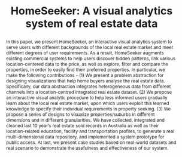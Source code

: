 ---
title: "HomeSeeker: A visual analytics system of real estate data"
authors:
- Mingzhao Li
- admin
- Timos Sellis
- Shi Yan
- Rui Zhang

publication_types: ["1"]
publication: In *Journal of Visual Languages & Computing*
publication_short: In *Journal of Visual Languages & Computing (2018)*
publishDate: "2018-04-19"

abstract: In this paper, we present HomeSeeker, an interactive visual analytics system to serve users with different backgrounds of the local real estate market and meet different degrees of user requirements. As a result, HomeSeeker augments existing commercial systems to help users discover hidden patterns, link various location-centered data to the price, as well as explore, filter and compare the properties, in order to easily find their preferred properties. In particular, we make the following contributions - (1) We present a problem abstraction for designing visualizations that help home buyers analyse the real estate data. Specifically, our data abstraction integrates heterogeneous data from different channels into a location-centred integrated real estate dataset. (2) We propose an interactive visual analytic procedure to help less informed users gradually learn about the local real estate market, upon which users exploit this learned knowledge to specify their individual requirements in property seeking. (3) We propose a series of designs to visualize properties/suburbs in different dimensions and in different granularities. We have collected, integrated and cleaned last 10 year’s real estate sold records in Australia as well as their location-related education, facility and transportation profiles, to generate a real multi-dimensional data repository, and implemented a system prototype for public access. At last, we present case studies based on real-world datasets and real scenario to demonstrate the usefulness and effectiveness of our system.


#tags:
#- Source Themes
featured: true

links:
- name: Demo
  -url: http://115.146.89.158
url_pdf: https://www.sciencedirect.com/science/article/pii/S1045926X17301246

---